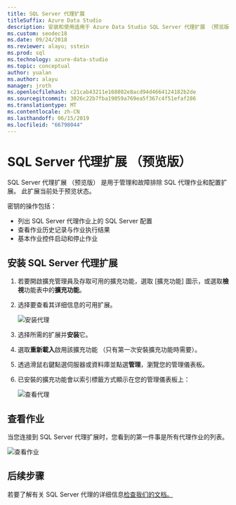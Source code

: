 ```yaml
---
title: SQL Server 代理扩展
titleSuffix: Azure Data Studio
description: 安装和使用适用于 Azure Data Studio SQL Server 代理扩展 （预览版）
ms.custom: seodec18
ms.date: 09/24/2018
ms.reviewer: alayu; sstein
ms.prod: sql
ms.technology: azure-data-studio
ms.topic: conceptual
author: yualan
ms.author: alayu
manager: jroth
ms.openlocfilehash: c21cab43211e168802e8acd94d4664124182b2de
ms.sourcegitcommit: 3026c22b7fba19059a769ea5f367c4f51efaf286
ms.translationtype: MT
ms.contentlocale: zh-CN
ms.lasthandoff: 06/15/2019
ms.locfileid: "66798044"
---
```

# <a name="sql-server-agent-extension-preview"></a>SQL Server 代理扩展 （预览版）

SQL Server 代理扩展 （预览版） 是用于管理和故障排除 SQL 代理作业和配置扩展。 此扩展当前处于预览状态。

密钥的操作包括：
- 列出 SQL Server 代理作业上的 SQL Server 配置
- 查看作业历史记录与作业执行结果
- 基本作业控件启动和停止作业

## <a name="install-the-sql-server-agent-extension"></a>安装 SQL Server 代理扩展

1. 若要開啟擴充管理員及存取可用的擴充功能，選取 [擴充功能] 圖示，或選取**檢視**功能表中的**擴充功能**。
2. 选择要查看其详细信息的可用扩展。

   ![安装代理](media/extensions/sql-server-agent-extension/install-sql-agent.png)

1. 选择所需的扩展并**安装**它。
2. 選取**重新載入**啟用該擴充功能 （只有第一次安裝擴充功能時需要）。
1. 透過滑鼠右鍵點選伺服器或資料庫並點選**管理**，瀏覽您的管理儀表板。
2. 已安裝的擴充功能會以索引標籤方式顯示在您的管理儀表板上：

   ![查看代理](media/extensions/sql-server-agent-extension/view-sql-agent.png)

## <a name="view-jobs"></a>查看作业

当您连接到 SQL Server 代理扩展时，您看到的第一件事是所有代理作业的列表。

   ![查看作业](media/extensions/sql-server-agent-extension/job-view.png)

## <a name="next-steps"></a>后续步骤

若要了解有关 SQL Server 代理的详细信息[检查我们的文档。](https://docs.microsoft.com/sql/ssms/agent/sql-server-agent?view=sql-server-2017)


